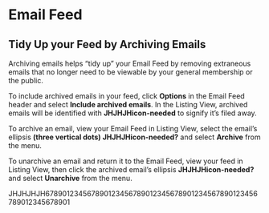 # Email Feed

## Tidy Up your Feed by Archiving Emails
<div id="gv-tidy-up-your-feed"></div>

Archiving emails helps “tidy up” your Email Feed by removing extraneous
emails that no longer need to be viewable by your general membership or
the public.

To include archived emails in your feed, click **Options** in the Email
Feed header and select **Include archived emails**.
In the Listing View, archived emails will be identified with
**JHJHJHicon-needed** to signify it’s filed away.

To archive an email, view your Email Feed in Listing View, select the
email’s ellipsis **(three vertical dots) JHJHJHicon-needed?** and select
**Archive** from the menu.

To unarchive an email and return it to the Email Feed, view your feed
in Listing View, then click the archived email’s ellipsis
**JHJHJHicon-needed?** and select **Unarchive** from the menu.

JHJHJHJH678901234567890123456789012345678901234567890123456789012345678901
